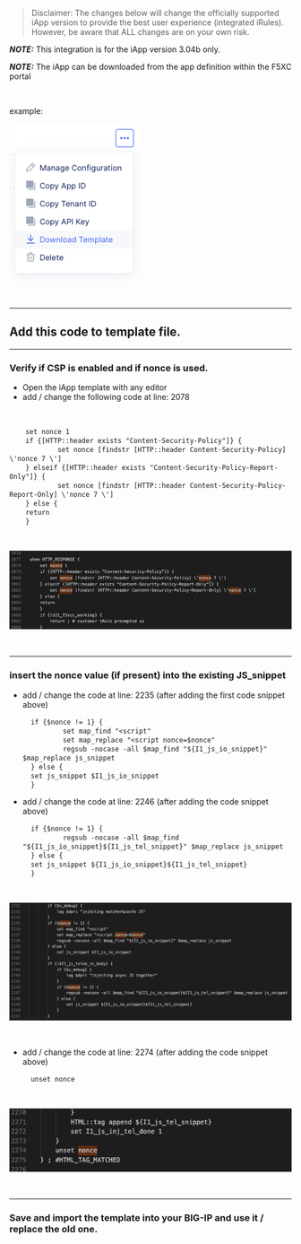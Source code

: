 > Disclaimer: The changes below will change the officially supported iApp version to provide the best user experience (integrated iRules). However, be aware that ALL changes are on your own risk.

**_NOTE:_** This integration is for the iApp version 3.04b only.

**_NOTE:_** The iApp can be downloaded from the app definition within the F5XC portal 

<br /> 

example:

![example](/images/image-01.png)

<br />

---
## Add this code to template file. 

---
### Verify if CSP is enabled and if nonce is used.

* Open the iApp template with any editor 
* add / change the following code at line: 2078

<br />

        set nonce 1
        if {[HTTP::header exists "Content-Security-Policy"]} {
                set nonce [findstr [HTTP::header Content-Security-Policy] \'nonce 7 \']
        } elseif {[HTTP::header exists "Content-Security-Policy-Report-Only"]} {
                set nonce [findstr [HTTP::header Content-Security-Policy-Report-Only] \'nonce 7 \']
        } else {
        return
        }

<br />

![example](/images/image-02.png)

<br />

---
### insert the nonce value (if present) into the existing JS_snippet

* add / change the code at line: 2235 (after adding the first code snippet above)

        if {$nonce != 1} {
                set map_find "<script"
                set map_replace "<script nonce=$nonce"
                regsub -nocase -all $map_find "${I1_js_io_snippet}" $map_replace js_snippet
        } else {
        set js_snippet $I1_js_io_snippet
        }

* add / change the code at line: 2246 (after adding the code snippet above)

        if {$nonce != 1} {
                regsub -nocase -all $map_find "${I1_js_io_snippet}${I1_js_tel_snippet}" $map_replace js_snippet
        } else {
        set js_snippet ${I1_js_io_snippet}${I1_js_tel_snippet}
        }

<br />

![example](/images/image-03.png)

<br />

* add / change the code at line: 2274 (after adding the code snippet above)

        unset nonce

<br />

![example](/images/image-04.png)

<br />

---
### Save and import the template into your BIG-IP and use it / replace the old one.  

